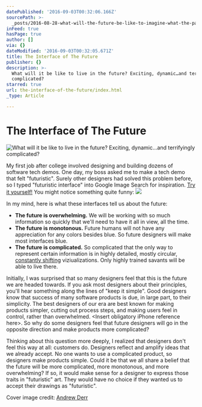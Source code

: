 ```yaml
---
datePublished: '2016-09-03T00:32:06.166Z'
sourcePath: >-
  _posts/2016-08-28-what-will-the-future-be-like-to-imagine-what-the-past-was-l.md
inFeed: true
hasPage: true
author: []
via: {}
dateModified: '2016-09-03T00:32:05.671Z'
title: The Interface of The Future
publisher: {}
description: >-
  What will it be like to live in the future? Exciting, dynamic…and terrifyingly
  complicated?
starred: true
url: the-interface-of-the-future/index.html
_type: Article

---
```

# The Interface of The Future
![What will it be like to live in the future? Exciting, dynamic…and terrifyingly complicated?](https://the-grid-user-content.s3-us-west-2.amazonaws.com/f0b1fab8-1462-488a-ad34-a597d43a7ed9.png)

My first job after college involved designing and building dozens of software tech demos. One day, my boss asked me to make a tech demo that felt "futuristic". Surely other designers had solved this problem before, so I typed "futuristic interface" into Google Image Search for inspiration. [Try it yourself!][0] You might notice something quite funny:
![](https://the-grid-user-content.s3-us-west-2.amazonaws.com/c2b0f94b-997f-4034-beae-b703fa7d3245.png)

In my mind, here is what these interfaces tell us about the future:

* **The future is overwhelming.** We will be working with so much information so quickly that we'll need to have it all in view, all the time.
* **The future is monotonous.** Future humans will not have any appreciation for any colors besides blue. So future designers will make most interfaces blue.
* **The future is complicated.** So complicated that the only way to represent certain information is in highly detailed, mostly circular, [constantly shifting][1] viziualizations. Only highly trained savants will be able to live there.

Initially, I was surprised that so many designers feel that this is the future we are headed towards. If you ask most designers about their principles, you'll hear something along the lines of "keep it simple". Good designers know that success of many software products is due, in large part, to their simplicity. The best designers of our era are best known for making products simpler, cutting out process steps, and making users feel in control, rather than overwhelmed. <Insert obligatory iPhone reference here\>. So why do some designers feel that future designers will go in the opposite direction and make products more complicated?

Thinking about this question more deeply, I realized that designers don't feel this way at all: customers do. Designers reflect and amplify ideas that we already accept. No one wants to use a complicated product, so designers make products simple. Could it be that we all share a belief that the future will be more complicated, more monotonous, and more overwhelming? If so, it would make sense for a designer to express those traits in "futuristic" art. They would have no choice if they wanted us to accept their drawings as "futuristic". 

Cover image credit: [Andrew Derr][2]

[0]: https://www.google.com/search?q=futuristic+interface&client=safari&rls=en&tbm=isch&tbo=u&source=univ&sa=X&ved=0ahUKEwj11Niixe_OAhVQ2WMKHWNfDEoQsAQIHQ&biw=1435&bih=1193
[1]: https://vimeo.com/116237431
[2]: https://www.behance.net/gallery/26553993/HUD-Elements-futuristic-user-interface-templates "Andrew Derr"